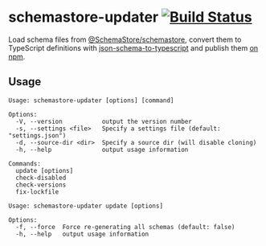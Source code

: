 # schemastore-updater [![Build Status](https://github.com/ffflorian/schemastore-updater/workflows/Build/badge.svg)](https://github.com/ffflorian/schemastore-updater/actions/)

Load schema files from [@SchemaStore/schemastore](https://github.com/SchemaStore/schemastore), convert them to TypeScript definitions with [json-schema-to-typescript](https://www.npmjs.com/package/json-schema-to-typescript) and publish them [on npm](https://www.npmjs.com/org/schemastore).

## Usage

```
Usage: schemastore-updater [options] [command]

Options:
  -V, --version           output the version number
  -s, --settings <file>   Specify a settings file (default: "settings.json")
  -d, --source-dir <dir>  Specify a source dir (will disable cloning)
  -h, --help              output usage information

Commands:
  update [options]
  check-disabled
  check-versions
  fix-lockfile
```

```
Usage: schemastore-updater update [options]

Options:
  -f, --force  Force re-generating all schemas (default: false)
  -h, --help   output usage information
```
